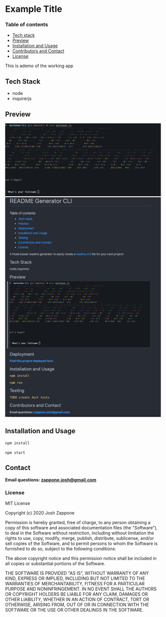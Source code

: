 # Example Title

### Table of contents

* [Tech stack](#tech-stack)
* [Preview](#preview)
* [Installation and Usage](#installation-and-usage)
* [Contributors and Contact](#contact)
* [License](#license)

This is ademo of the working app


## Tech Stack
* node
* inquirerjs



## Preview

![screenshot](img/img1.png)
![screenshot](img/img2.png)




## Installation and Usage

```npm install```

```npm start```


## Contact
**Email questions: [zappone.josh@gmail.com](mailto:zappone.josh@gmail.com)**

### License

MIT License

Copyright (c) 2020 Josh Zappone

Permission is hereby granted, free of charge, to any person obtaining a copy
of this software and associated documentation files (the "Software"), to deal
in the Software without restriction, including without limitation the rights
to use, copy, modify, merge, publish, distribute, sublicense, and/or sell
copies of the Software, and to permit persons to whom the Software is
furnished to do so, subject to the following conditions:

The above copyright notice and this permission notice shall be included in all
copies or substantial portions of the Software.

THE SOFTWARE IS PROVIDED "AS IS", WITHOUT WARRANTY OF ANY KIND, EXPRESS OR
IMPLIED, INCLUDING BUT NOT LIMITED TO THE WARRANTIES OF MERCHANTABILITY,
FITNESS FOR A PARTICULAR PURPOSE AND NONINFRINGEMENT. IN NO EVENT SHALL THE
AUTHORS OR COPYRIGHT HOLDERS BE LIABLE FOR ANY CLAIM, DAMAGES OR OTHER
LIABILITY, WHETHER IN AN ACTION OF CONTRACT, TORT OR OTHERWISE, ARISING FROM,
OUT OF OR IN CONNECTION WITH THE SOFTWARE OR THE USE OR OTHER DEALINGS IN THE
SOFTWARE.

